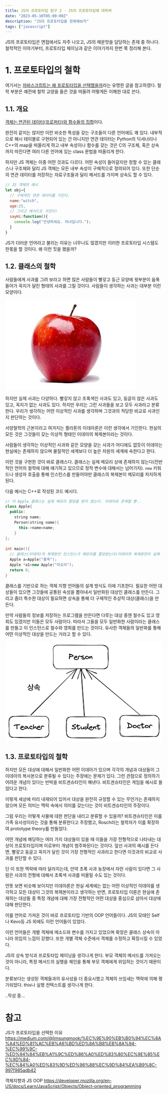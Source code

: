 ```yaml
---
title: JS의 프로토타입 탐구 2 - JS의 프로토타입에 대하여
date: "2023-05-10T05:00:00Z"
description: "JS의 프로토타입을 정복해보자"
tags: ["javascript"]
---
```


JS의 프로토타입은 면접에서도 자주 나오고, JS의 매운맛을 담당하는 존재 중 하나다. 철학적인 이야기부터, 프로토타입 체이닝과 같은 이야기까지 한번 쭉 정리해 본다.

# 1. 프로토타입의 철학

여기서는 [자바스크립트는 왜 프로토타입을 선택했을까](https://medium.com/@limsungmook/%EC%9E%90%EB%B0%94%EC%8A%A4%ED%81%AC%EB%A6%BD%ED%8A%B8%EB%8A%94-%EC%99%9C-%ED%94%84%EB%A1%9C%ED%86%A0%ED%83%80%EC%9E%85%EC%9D%84-%EC%84%A0%ED%83%9D%ED%96%88%EC%9D%84%EA%B9%8C-997f985adb42)라는 유명한 글을 참고하였다. 철학 부분은 예전에 철학 교양을 들은 것을 떠올려 어떻게든 이해한 대로 쓴다.

## 1.1. 개요

[객체는 연관된 데이터(프로퍼티)와 함수들의 집합](https://developer.mozilla.org/ko/docs/Learn/JavaScript/Objects/Basics#%EA%B0%9D%EC%B2%B4_%EA%B8%B0%EB%B3%B8)이다.

완전히 같지는 않지만 이런 비슷한 특성을 갖는 구조들이 다른 언어에도 꽤 있다. 내부적으로 해시 테이블로 구현되어 있는 건 아니지만 연관 데이터는 Python의 딕셔너리나 C++의 map을 떠올리게 하고 내부 속성이나 함수를 갖는 것은 C의 구조체, 혹은 상속까지 따진다면 여러 다른 언어에 있는 class 문법을 떠올리게 한다.

하지만 JS 객체는 이중 어떤 것과도 다르다. 어떤 속성이 들어갈지만 정할 수 있는 클래스나 구조체와 달리 JS 객체는 모든 내부 속성이 구체적으로 정의되어 있다. 또한 단순히 연관 데이터를 저장하는 자료구조들과 달리 메서드를 가지며 상속도 할 수 있다.

```js
// JS 객체의 예시
let obj={
  // 구체적인 연관 데이터를 가진다.
  name:"witch",
  age:25,
  // 그리고 메서드도 가진다!
  sayHi:function(){
    console.log("안녕하세요. 마녀입니다.");
  }
}
```

JS가 더러운 언어라고 불리는 이유는 너무나도 많겠지만 이러한 프로토타입 시스템도 한몫을 할 것이다. 왜 이런 짓을 했을까?

## 1.2. 클래스의 철학

사람들에게 사과를 그려 보라고 하면 많은 사람들이 빨갛고 둥근 모양에 윗부분이 움푹 들어가 꼭지가 달린 형태의 사과를 그릴 것이다. 사람들이 생각하는 사과는 대부분 이런 모양이다.

![apple](./apple.jpeg)

하지만 실제 사과는 다양하다. 빨갛지 않고 초록색인 사과도 있고, 둥글지 않은 사과도 있고, 꼭지가 없는 사과도 있다. 하지만 우리는 그런 사과들을 보고 모두 사과라고 분류한다. 우리가 생각하는 어떤 이상적인 사과를 생각하며 그것과의 적당한 비교로 사과인지 판단하는 것이다.

서양철학의 근본이라고 여겨지는 플라톤의 이데아론은 이런 생각에서 기인한다. 현실의 모든 것은 그것들이 갖는 이상적 형태인 이데아의 복제본이라는 것이다.

사람들이 생각하는 이상적인 사과와 같은 모양을 갖는 사과가 어디에도 없듯이 이데아는 현실에는 존재하지 않으며 물질적인 세계보다 더 높은 차원의 세계에 속한다고 한다.

이런 것을 구현한 것이 바로 클래스다. 클래스는 실제 메모리 상에 존재하지 않는다(전반적인 언어의 철학에 대해 얘기하고 있으므로 정적 변수에 대해서는 넘어가자). `new` 키워드나 생성자 호출을 통해 인스턴스를 만들어야만 클래스의 복제본이 메모리를 차지하게 된다.

다음 예시는 C++로 작성된 코드 예시다.

```cpp
// 이 Apple 클래스는 실제 메모리 할당을 받지 않는다. 이데아로 존재할 뿐..
class Apple{
  public:
    string name;
    Person(string name){
      this->name=name;
    }
};

int main(){
  // 클래스(이데아)의 복제본인 인스턴스가 메모리를 할당받는다(이데아의 복제본만이 실제 세계에 존재한다).
  Apple a=Apple("홍옥");
  Apple *a1=new Apple("아오리");
  return 0;
}
```

클래스를 기반으로 하는 객체 지향 언어들의 설계 방식도 이에 기초한다. 필요한 어떤 대상들이 있으면 그것들에 공통된 속성을 뽑아내서 일반화된 대상인 클래스를 만든다. 그리고 좀더 특수한 대상이 필요하면 상속을 통해 더 구체적인 추상적 대상(클래스)을 만든다.

만약 사람들의 정보를 저장하는 프로그램을 만든다면 다루는 대상 중엔 철수도 있고 영희도 있겠지만 이들은 모두 사람이다. 따라서 그들을 모두 일반화한 사람이라는 클래스를 만들고 이 인스턴스로 철수와 영희를 만드는 것이다. 유사한 객체들의 일반화를 통해 어떤 이상적인 대상을 만드는 거라고 할 수 있다.

![inherit](./inherit.png)

## 1.3. 프로토타입의 철학

하지만 모든 대상에 대해서 일반화한 어떤 이데아가 있으며 각각의 개념과 대상들이 그 이데아의 복사본으로 분류될 수 있다는 주장에는 문제가 있다. 그런 관점으로 정의하기 어려운 개념이 있다는 반박을 비트겐슈타인이 해낸다. 비트겐슈타인은 게임을 예시로 들었다고 한다.

이렇게 세상에 미리 내재되어 있어서 대상을 완전히 규정할 수 있는 무언가는 존재하지 않으며 모든 의미는 맥락 속에서 의미를 갖는다는 것이 비트겐슈타인의 주장이다.

그럼 우리는 어떻게 사물에 대한 판단을 내리고 분류할 수 있을까? 비트겐슈타인은 이를 가족 유사성이라는 것을 통해 분류한다고 주장했고, Rosch라는 철학자가 이를 확장하여 prototype theory를 만들었다. 

어떤 개념에 해당하는 여러 가지 대상들이 있을 때 이들을 가장 전형적으로 나타내는 대상이 프로토타입이며 이로부터 개념이 범주화된다는 것이다. 앞선 사과의 예시를 든다면, 빨갛고 둥글고 꼭지가 달린 것이 가장 전형적인 사과라고 한다면 이것과의 비교로 사과를 판단할 수 있다.

단 이 또한 맥락에 따라 달라지는데, 만약 초록 사과 농장에서 자란 사람이 있다면 그 사람은 사과의 전형에 대해서 초록색 사과를 떠올릴 수도 있는 것이다.

언뜻 보면 비슷해 보이지만 이데아론은 현실 세계에는 없는 어떤 이상적인 이데아를 생각하고 모든 대상이 그것의 복제본이라고 생각하는 반면, 프로토타입 이론은 현실에 존재하는 대상들 중 특정 개념에 대해 가장 전형적인 어떤 대상을 중심으로 삼아서 대상에 대해 판단한다.

이를 언어로 가져온 것이 바로 프로토타입 기반의 OOP 언어들이다. JS의 모태인 Self나 Kevo등 JS 외에도 이런 언어들이 있었다.

이런 언어들은 개별 객체에 메소드와 변수를 가지고 있었으며 확장은 클래스 상속이 아니라 위임의 느낌이 강했다. 또한 개별 객체 수준에서 객체를 수정하고 확장시킬 수 있었다. 

JS의 상속 방식과 프로토타입 체이닝을 생각나게 한다. 부모 객체의 메서드를 가져오는 것이 아니라, 특정 메서드의 실행을 체인을 통해 부모 객체에게 위임하는 것이기 때문이다.

분류보다는 생성된 객체들과의 유사성을 더 중요시했고 객체의 쓰임새는 맥락에 의해 평가되었다. this나 실행 컨텍스트를 생각나게 한다.

..작성 중...



# 참고

JS가 프로토타입을 선택한 이유 https://medium.com/@limsungmook/%EC%9E%90%EB%B0%94%EC%8A%A4%ED%81%AC%EB%A6%BD%ED%8A%B8%EB%8A%94-%EC%99%9C-%ED%94%84%EB%A1%9C%ED%86%A0%ED%83%80%EC%9E%85%EC%9D%84-%EC%84%A0%ED%83%9D%ED%96%88%EC%9D%84%EA%B9%8C-997f985adb42

객체지향과 JS OOP https://developer.mozilla.org/en-US/docs/Learn/JavaScript/Objects/Object-oriented_programming